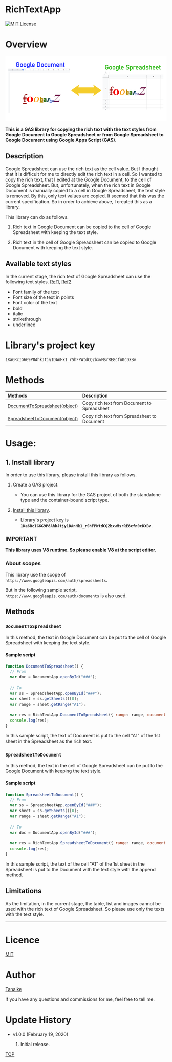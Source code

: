 # RichTextApp

<a name="top"></a>
[![MIT License](http://img.shields.io/badge/license-MIT-blue.svg?style=flat)](LICENCE)

<a name="overview"></a>

# Overview

![](images/fig1.png)

**This is a GAS library for copying the rich text with the text styles from Google Document to Google Spreadsheet or from Google Spreadsheet to Google Document using Google Apps Script (GAS).**

<a name="description"></a>

## Description

Google Spreadsheet can use the rich text as the cell value. But I thought that it is difficult for me to directly edit the rich text in a cell. So I wanted to copy the rich text, that I edited at the Google Document, to the cell of Google Spreadsheet. But, unfortunately, when the rich text in Google Document is manually copied to a cell in Google Spreadsheet, the text style is removed. By this, only text values are copied. It seemed that this was the current specification. So in order to achieve above, I created this as a library.

This library can do as follows.

1. Rich text in Google Document can be copied to the cell of Google Spreadsheet with keeping the text style.

2. Rich text in the cell of Google Spreadsheet can be copied to Google Document with keeping the text style.

## Available text styles

In the current stage, the rich text of Google Spreadsheet can use the following text styles. [Ref1](https://developers.google.com/apps-script/reference/spreadsheet/text-style-builder), [Ref2](https://developers.google.com/apps-script/reference/spreadsheet/text-style)

- Font family of the text
- Font size of the text in points
- Font color of the text
- bold
- italic
- strikethrough
- underlined

# Library's project key

```
1Ka6RcIG6G9P8AhkJtjy1DAnHk1_rShFPWtdCQ2bxwMsrRE8cfn0cDXBv
```

# Methods

| Methods                                                 | Description                                 |
| :------------------------------------------------------ | :------------------------------------------ |
| [DocumentToSpreadsheet(object)](#documenttospreadsheet) | Copy rich text from Document to Spreadsheet |
| [SpreadsheetToDocument(object)](#spreadsheettodocument) | Copy rich text from Spreadsheet to Document |

<a name="usage"></a>

# Usage:

## 1. Install library

In order to use this library, please install this library as follows.

1. Create a GAS project.

   - You can use this library for the GAS project of both the standalone type and the container-bound script type.

1. [Install this library](https://developers.google.com/apps-script/guides/libraries).

   - Library's project key is **`1Ka6RcIG6G9P8AhkJtjy1DAnHk1_rShFPWtdCQ2bxwMsrRE8cfn0cDXBv`**.

### IMPORTANT

**This library uses V8 runtime. So please enable V8 at the script editor.**

### About scopes

This library use the scope of `https://www.googleapis.com/auth/spreadsheets`.

But in the following sample script, `https://www.googleapis.com/auth/documents` is also used.

## Methods

<a name="documenttospreadsheet"></a>

### `DocumentToSpreadsheet`

In this method, the text in Google Document can be put to the cell of Google Spreadsheet with keeping the text style.

#### Sample script

```javascript
function DocumentToSpreadsheet() {
  // From
  var doc = DocumentApp.openById("###");

  // To
  var ss = SpreadsheetApp.openById("###");
  var sheet = ss.getSheets()[0];
  var range = sheet.getRange("A1");

  var res = RichTextApp.DocumentToSpreadsheet({ range: range, document: doc });
  console.log(res);
}
```

In this sample script, the text of Document is put to the cell "A1" of the 1st sheet in the Spreadsheet as the rich text.

<a name="spreadsheettodocument"></a>

### `SpreadsheetToDocument`

In this method, the text in the cell of Google Spreadsheet can be put to the Google Document with keeping the text style.

#### Sample script

```javascript
function SpreadsheetToDocument() {
  // From
  var ss = SpreadsheetApp.openById("###");
  var sheet = ss.getSheets()[0];
  var range = sheet.getRange("A1");

  // To
  var doc = DocumentApp.openById("###");

  var res = RichTextApp.SpreadsheetToDocument({ range: range, document: doc });
  console.log(res);
}
```

In this sample script, the text of the cell "A1" of the 1st sheet in the Spreadsheet is put to the Document with the text style with the append method.

## Limitations

As the limitation, in the current stage, the table, list and images cannot be used with the rich text of Google Spreadsheet. So please use only the texts with the text style.

---

<a name="licence"></a>

# Licence

[MIT](LICENCE)

<a name="author"></a>

# Author

[Tanaike](https://tanaikech.github.io/about/)

If you have any questions and commissions for me, feel free to tell me.

<a name="updatehistory"></a>

# Update History

- v1.0.0 (February 19, 2020)

  1. Initial release.

[TOP](#top)
